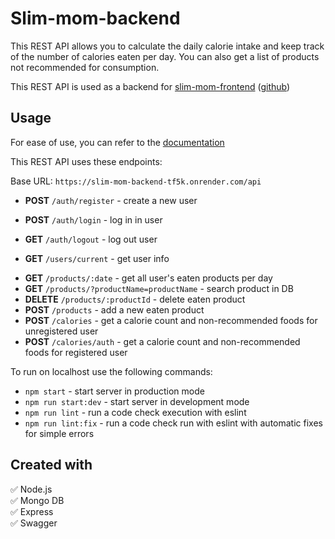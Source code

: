 # Slim-mom-backend

This REST API allows you to calculate the daily calorie intake and keep track of the number of calories eaten per day. You can also get a list of products not recommended for consumption.

This REST API is used as a backend for [slim-mom-frontend](https://andrii-posternak.github.io/slim-mom-frontend/) ([github](https://github.com/Andrii-Posternak/slim-mom-frontend))

## Usage

For ease of use, you can refer to the [documentation](https://slim-mom-backend-tf5k.onrender.com/api/docs)

This REST API uses these endpoints:

Base URL: `https://slim-mom-backend-tf5k.onrender.com/api`

- **POST** `/auth/register` - create a new user
- **POST** `/auth/login` - log in in user
- **GET** `/auth/logout` - log out user

- **GET** `/users/current` - get user info
<!-- - **GET** `/users/verify/:verificationToken` - confirm email
- **POST** `/users/verify` - reconfirm email -->
<!--  -->

- **GET** `/products/:date` - get all user's eaten products per day
- **GET** `/products/?productName=productName` - search product in DB
- **DELETE** `/products/:productId` - delete eaten product
- **POST** `/products` - add a new eaten product
- **POST** `/calories` - get a calorie count and non-recommended foods for unregistered user
- **POST** `/calories/auth` - get a calorie count and non-recommended foods for registered user

To run on localhost use the following commands:

- `npm start` - start server in production mode
- `npm run start:dev` - start server in development mode
- `npm run lint` - run a code check execution with eslint
- `npm run lint:fix` - run a code check run with eslint with automatic fixes for simple errors

## Created with

:white_check_mark: Node.js  
:white_check_mark: Mongo DB  
:white_check_mark: Express  
:white_check_mark: Swagger
